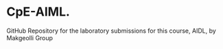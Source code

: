 # CpE-AIML.
GitHub Repository for the laboratory submissions for this course, AIDL, by Makgeolli Group
